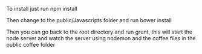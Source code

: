 To install just run npm install

Then change to the public/Javascripts folder and run bower install

Then you can go back to the root directory and run grunt, this will start the node server and watch the server using nodemon and the coffee files in the public coffee folder